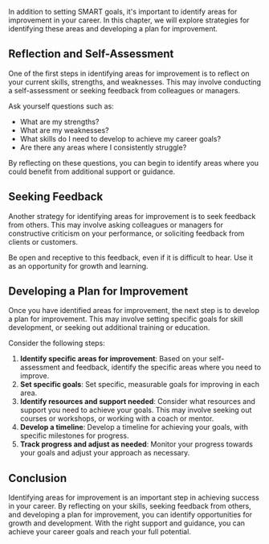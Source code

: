 
In addition to setting SMART goals, it's important to identify areas for improvement in your career. In this chapter, we will explore strategies for identifying these areas and developing a plan for improvement.

Reflection and Self-Assessment
------------------------------

One of the first steps in identifying areas for improvement is to reflect on your current skills, strengths, and weaknesses. This may involve conducting a self-assessment or seeking feedback from colleagues or managers.

Ask yourself questions such as:

* What are my strengths?
* What are my weaknesses?
* What skills do I need to develop to achieve my career goals?
* Are there any areas where I consistently struggle?

By reflecting on these questions, you can begin to identify areas where you could benefit from additional support or guidance.

Seeking Feedback
----------------

Another strategy for identifying areas for improvement is to seek feedback from others. This may involve asking colleagues or managers for constructive criticism on your performance, or soliciting feedback from clients or customers.

Be open and receptive to this feedback, even if it is difficult to hear. Use it as an opportunity for growth and learning.

Developing a Plan for Improvement
---------------------------------

Once you have identified areas for improvement, the next step is to develop a plan for improvement. This may involve setting specific goals for skill development, or seeking out additional training or education.

Consider the following steps:

1. **Identify specific areas for improvement**: Based on your self-assessment and feedback, identify the specific areas where you need to improve.
2. **Set specific goals**: Set specific, measurable goals for improving in each area.
3. **Identify resources and support needed**: Consider what resources and support you need to achieve your goals. This may involve seeking out courses or workshops, or working with a coach or mentor.
4. **Develop a timeline**: Develop a timeline for achieving your goals, with specific milestones for progress.
5. **Track progress and adjust as needed**: Monitor your progress towards your goals and adjust your approach as necessary.

Conclusion
----------

Identifying areas for improvement is an important step in achieving success in your career. By reflecting on your skills, seeking feedback from others, and developing a plan for improvement, you can identify opportunities for growth and development. With the right support and guidance, you can achieve your career goals and reach your full potential.
